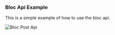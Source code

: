 ### Bloc Api Example

This is a simple example of how to use the bloc api.

![Bloc Post Api](https://user-images.githubusercontent.com/65107679/207379028-df9e44ac-fe04-451a-92cd-03d38550c1d0.gif)